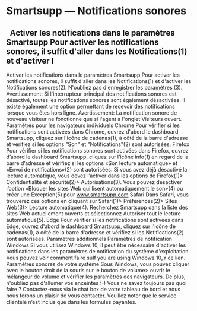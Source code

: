 # Smartsupp — Notifications sonores
##   Activer les notifications dans le paramètres Smartsupp Pour activer les notifications sonores, il suffit d'aller dans les Notifications(1) et d'activer l
Activer les notifications dans le paramètres Smartsupp
Pour activer les notifications sonores, il suffit d'aller dans les Notifications(1) et d'activer les Notifications sonores(2). N'oubliez pas d'enregistrer les paramètres (3).
Avertissement: Si l'interrupteur principal des notifications sonores est désactivé, toutes les notifications sonores sont également désactivées.
Il existe également une option permettant de recevoir des notifications lorsque vous êtes hors ligne.
Avertissement: La notification sonore de nouveau visiteur ne fonctionne que si l'agent a l'onglet Visiteurs ouvert.
Paramètres pour les navigateurs individuels
Chrome
Pour vérifier si les notifications sont activées dans Chrome, ouvrez d'abord le dashboard Smartsupp, cliquez sur l'icône de cadenas(1), à côté de la barre d'adresse et vérifiez si les options "Son" et "Notifications"(2) sont autorisées.
Firefox
Pour vérifier si les notifications sonores sont activées dans Firefox, ouvrez d’abord le dashboard Smartsupp, cliquez sur l’icône info(1) en regard de la barre d’adresse et vérifiez si les options «Son lecture automatique» et «Envoi de notifications»(2) sont autorisées.
Si vous avez déjà désactivé la lecture automatique, vous devez l’activer dans les options de Firefox(1)> Confidentialité et sécurité(2)> Autorisations(3). Vous pouvez désactiver l’option «Bloquer les sites Web qui lisent automatiquement le son»(4) ou créer une Exception(5) pour www.smartsupp.com
Safari
Dans Safari, vous trouverez ces options en cliquant sur Safari(1)> Préférences(2)> Sites Web(3)> Lecture automatique(4). Recherchez Smartsupp dans la liste des sites Web actuellement ouverts et sélectionnez Autoriser tout le lecture automatique(5).
Edge
Pour vérifier si les notifications sont activées dans Edge, ouvrez d'abord le dashboard Smartsupp, cliquez sur l'icône de cadenas(1), à côté de la barre d'adresse et vérifiez si les Notifications(2) sont autorisées.
Paramètres additionnels
Paramètres de notification Windows
Si vous utilisez Windows 10, il peut être nécessaire d'activer les notifications dans les paramètres de notification du système d'exploitation. Vous pouvez voir comment faire suIf you are using Windows 10, r ce lien.
Paramètres sonores de votre système
Sous Windows, vous pouvez cliquer avec le bouton droit de la souris sur le bouton de volume> ouvrir le mélangeur de volume et vérifier les paramètres des navigateurs. De plus, n'oubliez pas d'allumer vos enceintes :-)
Vous ne savez toujours pas quoi faire ? Contactez-nous via le chat box de votre tableau de bord et nous nous ferons un plaisir de vous contacter. Veuillez noter que le service clientèle n’est inclus que dans les formules payantes.

